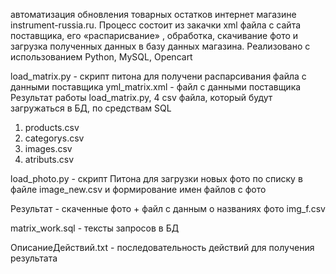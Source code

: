 автоматизация обновления товарных остатков интернет магазине instrument-russia.ru.
 Процесс состоит из закачки xml файла с сайта поставщика, его «распарисвание» , 
обработка, скачивание фото и загрузка полученных данных в базу данных магазина. 
Реализовано с использованием Python, MySQL, Opencart

load_matrix.py - скрипт питона для получени распарсивания файла с данными поставщика
yml_matrix.xml - файл с данными поставщика
Результат работы load_matrix.py, 4 csv файла, который будут загружаться в БД, по средствам SQL
1. products.csv
2. categorys.csv
3. images.csv
4. atributs.csv

load_photo.py - скрипт Питона для загрузки новых фото по списку в файле image_new.csv и формирование имен файлов с фото

Результат - скаченные фото + файл с данным о названиях фото img_f.csv

matrix_work.sql - тексты запросов в БД

ОписаниеДействий.txt - последовательность действий для получения результата